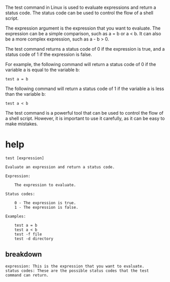 The test command in Linux is used to evaluate expressions and return a status code. The status code can be used to control the flow of a shell script.

The expression argument is the expression that you want to evaluate. The expression can be a simple comparison, such as a = b or a < b. It can also be a more complex expression, such as a - b > 0.

The test command returns a status code of 0 if the expression is true, and a status code of 1 if the expression is false.

For example, the following command will return a status code of 0 if the variable a is equal to the variable b:

`test a = b`

The following command will return a status code of 1 if the variable a is less than the variable b:

`test a < b`

The test command is a powerful tool that can be used to control the flow of a shell script. However, it is important to use it carefully, as it can be easy to make mistakes.

# help 

```
test [expression]

Evaluate an expression and return a status code.

Expression:

    The expression to evaluate.

Status codes:

    0 - The expression is true.
    1 - The expression is false.

Examples:

    test a = b
    test a < b
    test -f file
    test -d directory
```



## breakdown

```
expression: This is the expression that you want to evaluate.
status codes: These are the possible status codes that the test command can return.
```